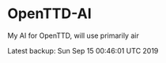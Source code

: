 # OpenTTD-AI
My AI for OpenTTD, will use primarily air

Latest backup: Sun Sep 15 00:46:01 UTC 2019
